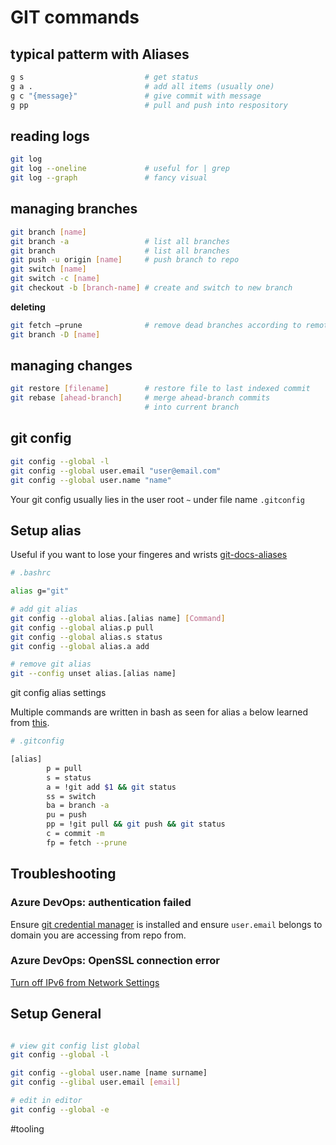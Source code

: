 # GIT commands

## typical patterm with Aliases

```bash
g s                           # get status
g a .                         # add all items (usually one)
g c "{message}"               # give commit with message
g pp                          # pull and push into respository
```

## reading logs
```bash
git log
git log --oneline             # useful for | grep
git log --graph               # fancy visual

```
## managing branches

```bash
git branch [name]
git branch -a                 # list all branches
git branch                    # list all branches
git push -u origin [name]     # push branch to repo
git switch [name]
git switch -c [name]
git checkout -b [branch-name] # create and switch to new branch
```

__deleting__
```bash
git fetch —prune              # remove dead branches according to remote
git branch -D [name]
```

## managing changes

```bash
git restore [filename]        # restore file to last indexed commit
git rebase [ahead-branch]     # merge ahead-branch commits
                              # into current branch
```

## git config

```bash
git config --global -l
git config --global user.email "user@email.com"
git config --global user.name "name"
```

Your git config usually lies in the user root `~` under file name `.gitconfig` 


## Setup alias

Useful if you want to lose your fingeres and wrists
[git-docs-aliases](https://git-scm.com/book/en/v2/Git-Basics-Git-Aliases)

```bash
# .bashrc

alias g="git"

# add git alias
git config --global alias.[alias name] [Command]
git config --global alias.p pull
git config --global alias.s status
git config --global alias.a add

# remove git alias
git --config unset alias.[alias name]
```

git config alias settings

Multiple commands are written in bash as seen for alias `a` below learned from [this](https://stackoverflow.com/questions/7534184/git-alias-multiple-commands-and-parameters).

```bash
# .gitconfig

[alias]
        p = pull
        s = status
        a = !git add $1 && git status
        ss = switch
        ba = branch -a
        pu = push
        pp = !git pull && git push && git status
        c = commit -m
        fp = fetch --prune
 ```

## Troubleshooting

### Azure DevOps: authentication failed
Ensure [git credential manager](https://docs.microsoft.com/en-us/azure/devops/user-guide/code-with-git?view=azure-devops) is installed and ensure `user.email` belongs to domain you are accessing from repo from.

### Azure DevOps: OpenSSL connection error
[Turn off IPv6 from Network Settings](https://stackoverflow.com/questions/67230241/fatal-unable-to-access-https-dev-azure-com-xxx-openssl-ssl-connect-connec)

## Setup General

```bash

# view git config list global
git config --global -l

git config --global user.name [name surname]
git config --glibal user.email [email]

# edit in editor
git config --global -e
```

#tooling

